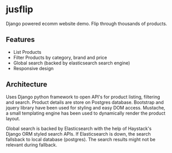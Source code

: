 # jusflip
Django powered ecomm website demo. Flip through thousands of products.

## Features
- List Products
- Filter Products by category, brand and price
- Global search (backed by elasticsearch search engine)
- Responsive design

## Architecture

Uses Django python framework to open API's for product listing, filtering and search.
Product details are store on Postgres database. Bootstrap and jquery library have been used for styling and easy DOM access.
Mustache, a small templating engine has been used to dynamically render the product layout.

Global search is backed by Elasticsearch with the help of Haystack's Django ORM styled search APIs.
If Elasticsearch is down, the search fallsback to local database (postgres). 
The search results might not be relevant during fallback.
